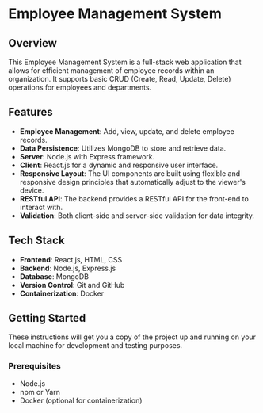 # Employee Management System

## Overview

This Employee Management System is a full-stack web application that allows for efficient management of employee records within an organization. It supports basic CRUD (Create, Read, Update, Delete) operations for employees and departments.

## Features

- **Employee Management**: Add, view, update, and delete employee records.
- **Data Persistence**: Utilizes MongoDB to store and retrieve data.
- **Server**: Node.js with Express framework.
- **Client**: React.js for a dynamic and responsive user interface.
- **Responsive Layout**: The UI components are built using flexible and responsive design principles that automatically adjust to the viewer's device.
- **RESTful API**: The backend provides a RESTful API for the front-end to interact with.
- **Validation**: Both client-side and server-side validation for data integrity.
<!-- - **Docker Integration**: Containerized for easy deployment and testing. -->

## Tech Stack

- **Frontend**: React.js, HTML, CSS
- **Backend**: Node.js, Express.js
- **Database**: MongoDB
- **Version Control**: Git and GitHub
- **Containerization**: Docker

## Getting Started

These instructions will get you a copy of the project up and running on your local machine for development and testing purposes.

### Prerequisites

- Node.js
- npm or Yarn
- Docker (optional for containerization)

<!-- ### Installing

1. Clone the repository
   ```sh
   git clone https://github.com/YOUR_GITHUB/employee-management-system.git -->
